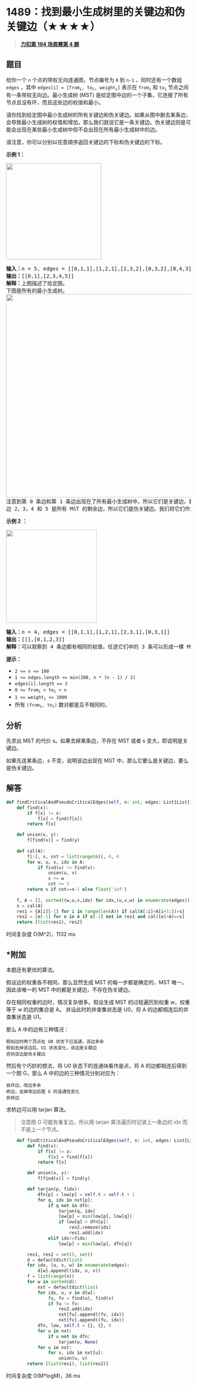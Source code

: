 # 1489：找到最小生成树里的关键边和伪关键边（★★★★）


> <u>**[力扣第 194 场周赛第 4 题](https://leetcode.cn/problems/find-critical-and-pseudo-critical-edges-in-minimum-spanning-tree/)**</u>

## 题目

<p>给你一个 <code>n</code> 个点的带权无向连通图，节点编号为 <code>0</code> 到 <code>n-1</code> ，同时还有一个数组 <code>edges</code> ，其中 <code>edges[i] = [from</code><code><sub>i</sub>, to<sub>i</sub>, weight<sub>i</sub>]</code> 表示在 <code>from<sub>i</sub></code> 和 <code>to<sub>i</sub></code> 节点之间有一条带权无向边。最小生成树 (MST) 是给定图中边的一个子集，它连接了所有节点且没有环，而且这些边的权值和最小。</p>

<p>请你找到给定图中最小生成树的所有关键边和伪关键边。如果从图中删去某条边，会导致最小生成树的权值和增加，那么我们就说它是一条关键边。伪关键边则是可能会出现在某些最小生成树中但不会出现在所有最小生成树中的边。</p>

<p>请注意，你可以分别以任意顺序返回关键边的下标和伪关键边的下标。</p>



<p><strong>示例 1：</strong></p>

<p><img alt="" src="https://assets.leetcode-cn.com/aliyun-lc-upload/uploads/2020/06/21/ex1.png" style="height: 262px; width: 259px;"></p>

<pre><strong>输入：</strong>n = 5, edges = [[0,1,1],[1,2,1],[2,3,2],[0,3,2],[0,4,3],[3,4,3],[1,4,6]]
<strong>输出：</strong>[[0,1],[2,3,4,5]]
<strong>解释：</strong>上图描述了给定图。
下图是所有的最小生成树。
<img alt="" src="https://assets.leetcode-cn.com/aliyun-lc-upload/uploads/2020/06/21/msts.png" style="height: 553px; width: 540px;">
注意到第 0 条边和第 1 条边出现在了所有最小生成树中，所以它们是关键边，我们将这两个下标作为输出的第一个列表。
边 2，3，4 和 5 是所有 MST 的剩余边，所以它们是伪关键边。我们将它们作为输出的第二个列表。
</pre>

<p><strong>示例 2 ：</strong></p>

<p><img alt="" src="https://assets.leetcode-cn.com/aliyun-lc-upload/uploads/2020/06/21/ex2.png" style="height: 253px; width: 247px;"></p>

<pre><strong>输入：</strong>n = 4, edges = [[0,1,1],[1,2,1],[2,3,1],[0,3,1]]
<strong>输出：</strong>[[],[0,1,2,3]]
<strong>解释：</strong>可以观察到 4 条边都有相同的权值，任选它们中的 3 条可以形成一棵 MST 。所以 4 条边都是伪关键边。
</pre>



<p><strong>提示：</strong></p>

<ul>
<li><code>2 &lt;= n &lt;= 100</code></li>
<li><code>1 &lt;= edges.length &lt;= min(200, n * (n - 1) / 2)</code></li>
<li><code>edges[i].length == 3</code></li>
<li><code>0 &lt;= from<sub>i</sub> &lt; to<sub>i</sub> &lt; n</code></li>
<li><code>1 &lt;= weight<sub>i</sub> &lt;= 1000</code></li>
<li>所有 <code>(from<sub>i</sub>, to<sub>i</sub>)</code> 数对都是互不相同的。</li>
</ul>


## 分析

先求出 MST 的代价 s。如果去掉某条边，不存在 MST 或者 s 变大，即说明是关键边。

如果先连某条边，s 不变，说明该边出现在 MST 中，那么它要么是关键边，要么是伪关键边。

## 解答

```python
def findCriticalAndPseudoCriticalEdges(self, n: int, edges: List[List[int]]) -> List[List[int]]:
    def find(x):
        if f[x] != x:
            f[x] = find(f[x])
        return f[x]

    def union(x, y):
        f[find(x)] = find(y)
    
    def cal(A):
        f[:], s, cnt = list(range(n)), 0, 0
        for w, u, v, idx in A:
            if find(u) != find(v):
                union(u, v)
                s += w
                cnt += 1
        return s if cnt==n-1 else float('inf')
    
    f, A = [], sorted((w,u,v,idx) for idx,(u,v,w) in enumerate(edges))
    s = cal(A)
    res1 = {A[i][-1] for i in range(len(A)) if cal(A[:i]+A[i+1:])>s}
    res2 = [e[-1] for e in A if e[-1] not in res1 and cal([e]+A)==s]
    return [list(res1), res2]
```
时间复杂度 O(M^2)，1132 ms

## *附加

本题还有更优的算法。

假设边的权重各不相同，那么显然生成 MST 的每一步都是确定的，MST 唯一。因此该唯一的 MST 中的都是关键边，不存在伪关键边。

存在相同权重的边时，情况复杂很多。假设生成 MST 的过程遍历到权重 w，权重等于 w 的边的集合是 A。
并设此时的并查集状态是 U0，将 A 的边都相连后的并查集状态是 U1。

那么 A 中的边有三种情况：

    假如边的两个顶点在 U0 状态下已连通，该边多余
    假如去掉该边后，U1 状态变化，该边是关键边
    否则该边是伪关键边
    
然后有个巧妙的想法，将 U0 状态下的连通块看作是点，将 A 的边都相连后得到一个图 G，那么 A 中的边的三种情况分别对应为：

    自环边，改边多余
    桥边，去掉改边后图 G 的连通性变化
    非桥边
  
求桥边可以用 tarjan 算法。

> 注意图 G 可能有重复边，所以用 tarjan 算法遍历时记录上一条边的 idx 而不是上一个节点。

```python
    def findCriticalAndPseudoCriticalEdges(self, n: int, edges: List[List[int]]) -> List[List[int]]:
        def find(x):
            if f[x] != x:
                f[x] = find(f[x])
            return f[x]

        def union(x, y):
            f[find(x)] = find(y)

        def tarjan(p, fidx):
            dfn[p] = low[p] = self.t = self.t + 1
            for q, idx in nxt[p]:
                if q not in dfn:
                    tarjan(q, idx)
                    low[p] = min(low[p], low[q])
                    if low[q] > dfn[p]:
                        res2.remove(idx)
                        res1.add(idx)
                elif idx!=fidx:
                    low[p] = min(low[p], dfn[q])

        res1, res2 = set(), set()
        d = defaultdict(list)
        for idx, (u, v, w) in enumerate(edges):
            d[w].append((idx, u, v))
        f = list(range(n))
        for w in sorted(d):
            nxt = defaultdict(list)
            for idx, u, v in d[w]:
                fu, fv = find(u), find(v)
                if fu != fv:
                    res2.add(idx)
                    nxt[fu].append((fv, idx))
                    nxt[fv].append((fu, idx))
            dfn, low, self.t = {}, {}, 0
            for u in nxt:
                if u not in dfn:
                    tarjan(u, None)
            for u in nxt:
                for v, idx in nxt[u]:
                    union(u, v)
        return [list(res1), list(res2)]
```
时间复杂度 O(M*logM)，36 ms
    

